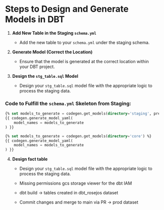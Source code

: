 # Steps to Design and Generate Models in DBT

1. **Add New Table in the Staging `schema.yml`**

   - Add the new table to your `schema.yml` under the staging schema.

2. **Generate Model (Correct the Location)**

   - Ensure that the model is generated at the correct location within your DBT project.

3. **Design the `stg_table.sql` Model**

   - Design your `stg_table.sql` model file with the appropriate logic to process the staging data.

### Code to Fulfill the `schema.yml` Skeleton from Staging:

```sql
{% set models_to_generate = codegen.get_models(directory='staging', prefix='stg_') %}
{{ codegen.generate_model_yaml(
    model_names = models_to_generate
) }}

{% set models_to_generate = codegen.get_models(directory='core') %}
{{ codegen.generate_model_yaml(
    model_names = models_to_generate
) }}
```

4. **Design fact table**

   - Design your `stg_table.sql` model file with the appropriate logic to process the staging data.

   * Missing permissions gcs storage viewer for the dbt IAM

   * dbt build -> tables created in dbt_rosejos dataset

   * Commit changes and merge to main via PR -> prod dataset
